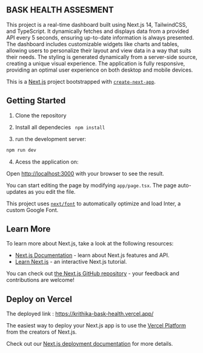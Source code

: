 ## BASK HEALTH ASSESMENT

This project is a real-time dashboard built using Next.js 14, TailwindCSS, and TypeScript. It dynamically fetches and displays data from a provided API every 5 seconds, ensuring up-to-date information is always presented. The dashboard includes customizable widgets like charts and tables, allowing users to personalize their layout and view data in a way that suits their needs. The styling is generated dynamically from a server-side source, creating a unique visual experience. The application is fully responsive, providing an optimal user experience on both desktop and mobile devices.


This is a [Next.js](https://nextjs.org/) project bootstrapped with [`create-next-app`](https://github.com/vercel/next.js/tree/canary/packages/create-next-app).

## Getting Started
1. Clone the repository
2. Install all dependecies
   ``` npm install```

3. run the development server:

```bash
npm run dev
```
4. Acess the application on:

Open [http://localhost:3000](http://localhost:3000) with your browser to see the result.

You can start editing the page by modifying `app/page.tsx`. The page auto-updates as you edit the file.

This project uses [`next/font`](https://nextjs.org/docs/basic-features/font-optimization) to automatically optimize and load Inter, a custom Google Font.

## Learn More

To learn more about Next.js, take a look at the following resources:

- [Next.js Documentation](https://nextjs.org/docs) - learn about Next.js features and API.
- [Learn Next.js](https://nextjs.org/learn) - an interactive Next.js tutorial.

You can check out [the Next.js GitHub repository](https://github.com/vercel/next.js/) - your feedback and contributions are welcome!

## Deploy on Vercel
The deployed link :
https://krithika-bask-health.vercel.app/

The easiest way to deploy your Next.js app is to use the [Vercel Platform](https://vercel.com/new?utm_medium=default-template&filter=next.js&utm_source=create-next-app&utm_campaign=create-next-app-readme) from the creators of Next.js.

Check out our [Next.js deployment documentation](https://nextjs.org/docs/deployment) for more details.
